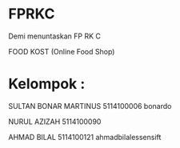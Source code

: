 # FPRKC
Demi menuntaskan FP RK C


FOOD KOST (Online Food Shop)


# Kelompok :

SULTAN BONAR MARTINUS 5114100006  bonardo

NURUL AZIZAH  5114100090  

AHMAD BILAL 5114100121  ahmadbilalessensift
